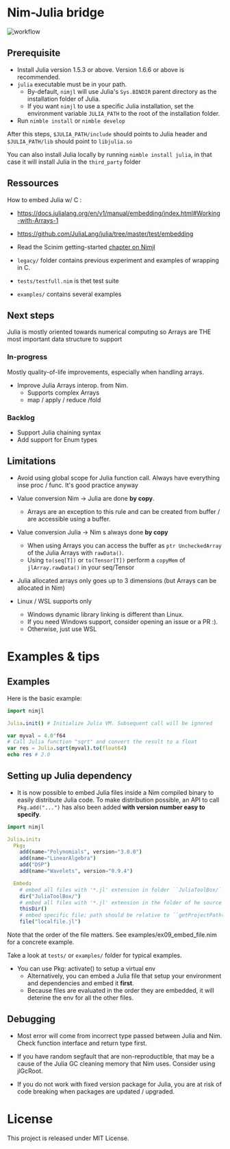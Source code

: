 # Nim-Julia bridge

![workflow](https://github.com/Clonkk/nimjl/actions/workflows/ci.yml/badge.svg)

## Prerequisite

* Install Julia version 1.5.3 or above. Version 1.6.6 or above is recommended.
* ``julia`` executable must be in your path.
  * By-default, ``nimjl`` will use Julia's ``Sys.BINDIR`` parent directory as the installation folder of Julia.
  * If you want ``nimjl`` to use a specific Julia installation, set the environment variable ``JULIA_PATH`` to the root of the installation folder.
* Run ``nimble install`` or ``nimble develop``

After this steps, ``$JULIA_PATH/include`` should points to Julia header and ``$JULIA_PATH/lib`` should point to ``libjulia.so``

You can also install Julia locally by running ``nimble install julia``, in that case it will install Julia in the ``third_party`` folder

## Ressources

How to embed Julia w/ C :

* https://docs.julialang.org/en/v1/manual/embedding/index.html#Working-with-Arrays-1

* https://github.com/JuliaLang/julia/tree/master/test/embedding

* Read the Scinim getting-started [chapter on Nimjl](https://scinim.github.io/getting-started/external_language_integration/julia/basics.html)

* ``legacy/`` folder contains previous experiment and examples of wrapping in C.

* ``tests/testfull.nim`` is thet test suite

* ``examples/`` contains several examples

## Next steps

Julia is mostly oriented towards numerical computing so Arrays are THE most important data structure to support

### In-progress

Mostly quality-of-life improvements, especially when handling arrays.

* Improve Julia Arrays interop. from Nim.
  * Supports complex Arrays
  * map / apply / reduce /fold

### Backlog

* Support Julia chaining syntax
* Add support for Enum types

## Limitations

* Avoid using global scope for Julia function call. Always have everything inse proc / func. It's good practice anyway

* Value conversion Nim -> Julia are done **by copy**.
  * Arrays are an exception to this rule and can be created from buffer / are accessible using a buffer.

* Value conversion Julia -> Nim s always done **by copy**
  * When using Arrays you can access the buffer as ``ptr UncheckedArray`` of the Julia Arrays with ``rawData()``.
  * Using ``to(seq[T])`` or ``to(Tensor[T])`` perform a ``copyMem`` of ``jlArray.rawData()`` in your seq/Tensor

* Julia allocated arrays only goes up to 3 dimensions (but Arrays can be allocated in Nim)

* Linux / WSL supports only
  * Windows dynamic library linking is different than Linux.
  * If you need Windows support, consider opening an issue or a PR :).
  * Otherwise, just use WSL

# Examples & tips

## Examples

Here is the basic example:
```nim
import nimjl

Julia.init() # Initialize Julia VM. Subsequent call will be ignored

var myval = 4.0'f64
# Call Julia function "sqrt" and convert the result to a float
var res = Julia.sqrt(myval).to(float64)
echo res # 2.0

```

## Setting up Julia dependency

* It is now possible to embed Julia files inside a Nim compiled binary to easily distribute Julia code. To make distribution possible, an API to call ``Pkg.add("...")`` has also been added **with version number easy to specify**.

```nim
import nimjl

Julia.init:
  Pkg:
    add(name="Polynomials", version="3.0.0")
    add(name="LinearAlgebra")
    add("DSP")
    add(name="Wavelets", version="0.9.4")

  Embed:
    # embed all files with '*.jl' extension in folder ``JuliaToolBox/``
    dir("JuliaToolBox/")
    # embed all files with '*.jl' extension in the folder of he source file (at compilation) i.e. ``getProjectPath()`` 
    thisDir()
    # embed specific file; path should be relative to ``getProjectPath()``
    file("localfile.jl")
```

Note that the order of the file matters.
See examples/ex09_embed_file.nim for a concrete example. 

Take a look at ``tests/`` or ``examples/`` folder for typical examples.

* You can use Pkg: activate() to setup a virtual env
  * Alternatively, you can embed a Julia file that setup your environment and dependencies and embed it **first**.
  * Because files are evaluated in the order they are embedded, it will deterine the env for all the other files.

## Debugging

* Most error will come from incorrect type passed between Julia and Nim. Check function interface and return type first.

* If you have random segfault that are non-reproductible, that may be a cause of the Julia GC cleaning memory that Nim uses. Consider using jlGcRoot.

* If you do not work with fixed version package for Julia, you are at risk of code breaking when packages are updated / upgraded. 


# License

This project is released under MIT License.

